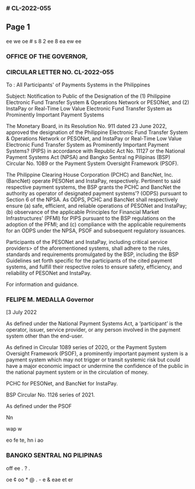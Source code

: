 ### # CL-2022-055

## Page 1

ee we oe # s 8 2 ee 8 ea ew ee

### OFFICE OF THE GOVERNOR,

### CIRCULAR LETTER NO. CL-2022-055

To : All Participants' of Payments Systems in the Philippines

Subject: Notification to Public of the Designation of the (1) Philippine Electronic Fund Transfer System & Operations Network or PESONet, and (2) InstaPay or Real-Time Low Value Electronic Fund Transfer System as Prominently Important Payment Systems

The Monetary Board, in its Resolution No. 911 dated 23 June 2022, approved the designation of the Philippine Electronic Fund Transfer System & Operations Network or PESONet, and InstaPay or Real-Time Low Value Electronic Fund Transfer System as Prominently Important Payment Systems? (PIPS) in accordance with Republic Act No. 11127 or the National Payment Systems Act (NPSA) and Bangko Sentral ng Pilipinas (BSP) Circular No. 1089 or the Payment System Oversight Framework (PSOF).

The Philippine Clearing House Corporation (PCHC) and BancNet, Inc. (BancNet) operate PESONet and InstaPay, respectively. Pertinent to said respective payment systems, the BSP grants the PCHC and BancNet the authority as operator of designated payment systems’? (ODPS) pursuant to Section 6 of the NPSA. As ODPS, PCHC and BancNet shall respectively ensure (a) safe, efficient, and reliable operations of PESONet and InstaPay; (b) observance of the applicable Principles for Financial Market Infrastructures’ (PFMI) for PIPS pursuant to the BSP regulations on the adoption of the PFMI; and (c) compliance with the applicable requirements for an ODPS under the NPSA, PSOF and subsequent regulatory issuances.

Participants of the PESONet and InstaPay, including critical service providers> of the aforementioned systems, shall adhere to the rules, standards and requirements promulgated by the BSP, including the BSP Guidelines set forth specific for the participants of the cited payment systems, and fulfill their respective roles to ensure safety, efficiency, and reliability of PESONet and InstaPay.

For information and guidance.

### FELIPE M. MEDALLA Governor

[3 July 2022

As defined under the National Payment Systems Act, a ‘participant’ is the operator, issuer, service provider, or any person involved in the payment system other than the end-user.

As defined in Circular 1089 series of 2020, or the Payment System Oversight Framework (PSOF), a prominently important payment system is a payment system which may not trigger or transit systemic risk but could have a major economic impact or undermine the confidence of the public in the national payment system or in the circulation of money.

PCHC for PESONet, and BancNet for InstaPay.

BSP Circular No. 1126 series of 2021.

As defined under the PSOF

Nn

wap w

eo fe te, hn i ao

### BANGKO SENTRAL NG PILIPINAS

off ee . ? .

oe ¢ oo * @ . - e & eae et er 